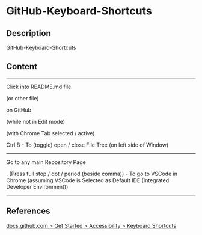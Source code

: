 # GitHub-Keyboard-Shortcuts

## Description

GitHub-Keyboard-Shortcuts

## Content

____

Click into README.md file

(or other file)

on GitHub

(while not in Edit mode)

(with Chrome Tab selected / active)

Ctrl B - To (toggle) open / close File Tree (on left side of Window)

____

Go to any main Repository Page

. (Press full stop / dot / period (beside comma)) - To go to VSCode in Chrome (assuming VSCode is Selected as Default IDE (Integrated Developer Environment))
____

## References

[docs.github.com > Get Started > Accessibility > Keyboard Shortcuts](https://docs.github.com/en/get-started/accessibility/keyboard-shortcuts)
